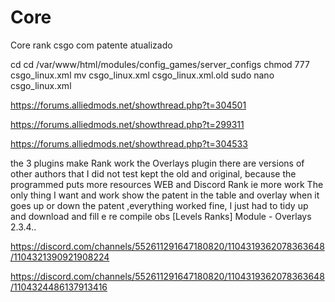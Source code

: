 # Core
Core rank csgo com patente atualizado

cd cd /var/www/html/modules/config_games/server_configs
chmod 777 csgo_linux.xml
mv csgo_linux.xml csgo_linux.xml.old
sudo nano csgo_linux.xml

https://forums.alliedmods.net/showthread.php?t=304501

https://forums.alliedmods.net/showthread.php?t=299311

https://forums.alliedmods.net/showthread.php?t=304533

the 3 plugins make Rank work
the Overlays plugin there are versions of other authors that I did not test kept the old and original, because the programmed puts more resources WEB and Discord Rank ie more work
The only thing I want and work show the patent in the table and overlay when it goes up or down the patent ,everything worked fine, I just had to tidy up and download and fill 
e re compile obs [Levels Ranks] Module - Overlays 2.3.4..

https://discord.com/channels/552611291647180820/1104319362078363648/1104321390921908224

https://discord.com/channels/552611291647180820/1104319362078363648/1104324486137913416

